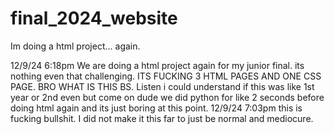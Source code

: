 # final_2024_website
 Im doing a html project... again.

12/9/24 6:18pm 
We are doing a html project again for my junior final. its nothing even that challenging. ITS FUCKING 3 HTML PAGES AND ONE CSS PAGE. BRO WHAT IS THIS BS.
Listen i could understand if this was like 1st year or 2nd even but come on dude we did python for like 2 seconds before doing html again and its just boring at this point.
12/9/24 7:03pm
this is fucking bullshit. I did not make it this far to just be normal and mediocure. 